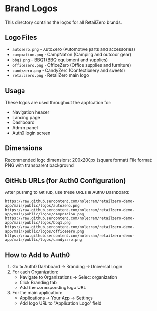 # Brand Logos

This directory contains the logos for all RetailZero brands.

## Logo Files

- `autozero.png` - AutoZero (Automotive parts and accessories)
- `campnation.png` - CampNation (Camping and outdoor gear)
- `bbq1.png` - BBQ1 (BBQ equipment and supplies)
- `officezero.png` - OfficeZero (Office supplies and furniture)
- `candyzero.png` - CandyZero (Confectionery and sweets)
- `retailzero.png` - RetailZero main logo

## Usage

These logos are used throughout the application for:
- Navigation header
- Landing page
- Dashboard
- Admin panel
- Auth0 login screen

## Dimensions

Recommended logo dimensions: 200x200px (square format)
File format: PNG with transparent background

## GitHub URLs (for Auth0 Configuration)

After pushing to GitHub, use these URLs in Auth0 Dashboard:

```
https://raw.githubusercontent.com/nolecram/retailzero-demo-app/main/public/logos/autozero.png
https://raw.githubusercontent.com/nolecram/retailzero-demo-app/main/public/logos/campnation.png
https://raw.githubusercontent.com/nolecram/retailzero-demo-app/main/public/logos/bbq1.png
https://raw.githubusercontent.com/nolecram/retailzero-demo-app/main/public/logos/officezero.png
https://raw.githubusercontent.com/nolecram/retailzero-demo-app/main/public/logos/candyzero.png
```

## How to Add to Auth0

1. Go to Auth0 Dashboard → Branding → Universal Login
2. For each Organization:
   - Navigate to Organizations → Select organization
   - Click Branding tab
   - Add the corresponding logo URL
3. For the main application:
   - Applications → Your App → Settings
   - Add logo URL to "Application Logo" field
